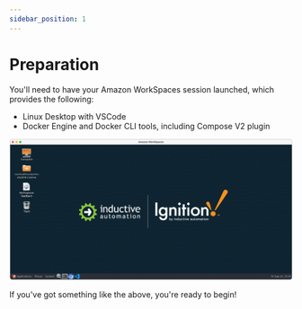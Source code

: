 ```yaml
---
sidebar_position: 1
---
```


# Preparation

You'll need to have your Amazon WorkSpaces session launched, which provides the following:

- Linux Desktop with VSCode
- Docker Engine and Docker CLI tools, including Compose V2 plugin

![workspaces desktop](assets/workspaces-desktop.png)

If you've got something like the above, you're ready to begin!
